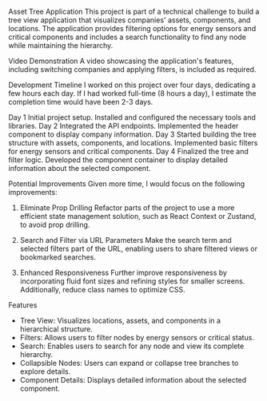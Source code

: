 Asset Tree Application
This project is part of a technical challenge to build a tree view application that visualizes companies' assets, components, and locations. The application provides filtering options for energy sensors and critical components and includes a search functionality to find any node while maintaining the hierarchy.

Video Demonstration
A video showcasing the application's features, including switching companies and applying filters, is included as required.

Development Timeline
I worked on this project over four days, dedicating a few hours each day. If I had worked full-time (8 hours a day), I estimate the completion time would have been 2-3 days.

Day 1
Initial project setup.
Installed and configured the necessary tools and libraries.
Day 2
Integrated the API endpoints.
Implemented the header component to display company information.
Day 3
Started building the tree structure with assets, components, and locations.
Implemented basic filters for energy sensors and critical components.
Day 4
Finalized the tree and filter logic.
Developed the component container to display detailed information about the selected component.

Potential Improvements
Given more time, I would focus on the following improvements:

1. Eliminate Prop Drilling
   Refactor parts of the project to use a more efficient state management solution, such as React Context or Zustand, to avoid prop drilling.

2. Search and Filter via URL Parameters
   Make the search term and selected filters part of the URL, enabling users to share filtered views or bookmarked searches.

3. Enhanced Responsiveness
   Further improve responsiveness by incorporating fluid font sizes and refining styles for smaller screens. Additionally, reduce class names to optimize CSS.

Features

- Tree View: Visualizes locations, assets, and components in a hierarchical structure.
- Filters: Allows users to filter nodes by energy sensors or critical status.
- Search: Enables users to search for any node and view its complete hierarchy.
- Collapsible Nodes: Users can expand or collapse tree branches to explore details.
- Component Details: Displays detailed information about the selected component.
